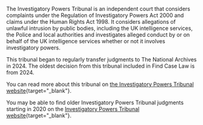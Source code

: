 The Investigatory Powers Tribunal is an independent court that considers complaints under the Regulation of Investigatory Powers Act 2000 and claims under the Human Rights Act 1998. It considers allegations of unlawful intrusion by public bodies, including the UK intelligence services, the Police and local authorities and investigates alleged conduct by or on behalf of the UK intelligence services whether or not it involves investigatory powers.

This tribunal began to regularly transfer judgments to The National Archives in 2024. The oldest decision from this tribunal included in Find Case Law is from 2024.

You can read more about this tribunal on [the Investigatory Powers Tribunal website](https://investigatorypowerstribunal.org.uk/about-the-tribunal/){target="\_blank"}.

You may be able to find older Investigatory Powers Tribunal judgments starting in 2020 on the [Investigatory Powers Tribunal website](https://investigatorypowerstribunal.org.uk){target="\_blank"}.
